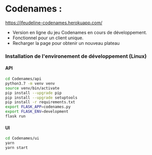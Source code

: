 # Codenames : 
https://jfeudeline-codenames.herokuapp.com/

- Version en ligne du jeu Codenames en cours de développement.
- Fonctionnel pour un client unique.
- Recharger la page pour obtenir un nouveau plateau

### Installation de l'environement de développement (Linux)

#### API

```bash
cd Codenames/api
python3.7 -m venv venv
source venv/bin/activate
pip install --upgrade pip
pip install --upgrade setuptools
pip install -r requirements.txt
export FLASK_APP=codenames.py
export FLASK_ENV=development
flask run
```

#### UI

```bash
cd Codenames/ui
yarn
yarn start
```
